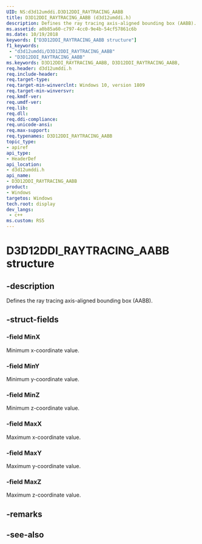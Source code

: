```yaml
---
UID: NS:d3d12umddi.D3D12DDI_RAYTRACING_AABB
title: D3D12DDI_RAYTRACING_AABB (d3d12umddi.h)
description: Defines the ray tracing axis-aligned bounding box (AABB).
ms.assetid: a0b85a60-c797-4cc0-9e4b-54cf57861c6b
ms.date: 10/19/2018
keywords: ["D3D12DDI_RAYTRACING_AABB structure"]
f1_keywords:
 - "d3d12umddi/D3D12DDI_RAYTRACING_AABB"
 - "D3D12DDI_RAYTRACING_AABB"
ms.keywords: D3D12DDI_RAYTRACING_AABB, D3D12DDI_RAYTRACING_AABB, 
req.header: d3d12umddi.h
req.include-header:
req.target-type:
req.target-min-winverclnt: Windows 10, version 1809
req.target-min-winversvr:
req.kmdf-ver:
req.umdf-ver:
req.lib:
req.dll:
req.ddi-compliance:
req.unicode-ansi:
req.max-support:
req.typenames: D3D12DDI_RAYTRACING_AABB
topic_type: 
- apiref
api_type: 
- HeaderDef
api_location: 
- d3d12umddi.h
api_name: 
- D3D12DDI_RAYTRACING_AABB
product:
- Windows
targetos: Windows
tech.root: display
dev_langs:
 - c++
ms.custom: RS5
---
```


# D3D12DDI_RAYTRACING_AABB structure

## -description

Defines the ray tracing axis-aligned bounding box (AABB).

## -struct-fields

### -field MinX

Minimum x-coordinate value.

### -field MinY

Minimum y-coordinate value.

### -field MinZ

Minimum z-coordinate value.

### -field MaxX

Maximum x-coordinate value.

### -field MaxY

Maximum y-coordinate value.

### -field MaxZ
 
Maximum z-coordinate value.

## -remarks

## -see-also
